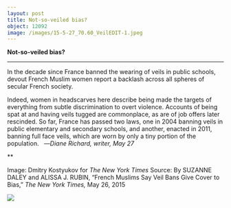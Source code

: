 ```yaml
---
layout: post
title: Not-so-veiled bias?
object: 12092
image: /images/15-5-27_70.60_VeilEDIT-1.jpeg
---
```

**Not-so-veiled bias?**

****

In the decade since France banned the wearing of veils in public schools, devout French Muslim women report a backlash across all spheres of secular French society.

Indeed, women in headscarves here describe being made the targets of everything from subtle discrimination to overt violence. Accounts of being spat at and having veils tugged are commonplace, as are of job offers later rescinded. So far, France has passed two laws, one in 2004 banning veils in public elementary and secondary schools, and another, enacted in 2011, banning full face veils, which are worn by only a tiny portion of the population.
   —*Diane Richard, writer, May 27*

**

Image: Dmitry Kostyukov for *The New York Times*
 Source: By SUZANNE DALEY and ALISSA J. RUBIN, “French Muslims Say Veil Bans Give Cover to Bias,” *The* *New York Times,* May 26, 2015

![]({{siteurl.base}}/images/15-5-27_70.60_VeilEDIT-1.jpeg)
